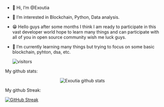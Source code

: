 - 👋 Hi, I’m @Exoutia
- 👀 I’m interested in Blockchain, Python, Data analysis.
- 😁 Hello guys after some months I think I am ready to participate in this vast developer world hope to learn many things and can participate with all of you in open source community wish me luck guys.
- 🌱 I’m currently learning many things but trying to focus on some basic blockchain, pyhton, dsa, etc.
  
  ![visitors](https://visitor-badge.glitch.me/badge?page_id=Exoutia&left_color=graygreen&right_color=blue)

My github stats:
<p align="center"> <img src="https://github-readme-stats.vercel.app/api?username=Exoutia&show_icons=true&theme=gotham" alt="Exoutia github stats" />
  
  
My github Streak:
  
  [![GitHub Streak](https://github-readme-streak-stats.herokuapp.com?user=Exoutia&theme=github-dark-blue&hide_border=true&date_format=j%20M%5B%20Y%5D)](https://git.io/streak-stats)




<!---
Exoutia/Exoutia is a ✨ special ✨ repository because its `README.md` (this file) appears on your GitHub profile.
You can click the Preview link to take a look at your changes.
--->
